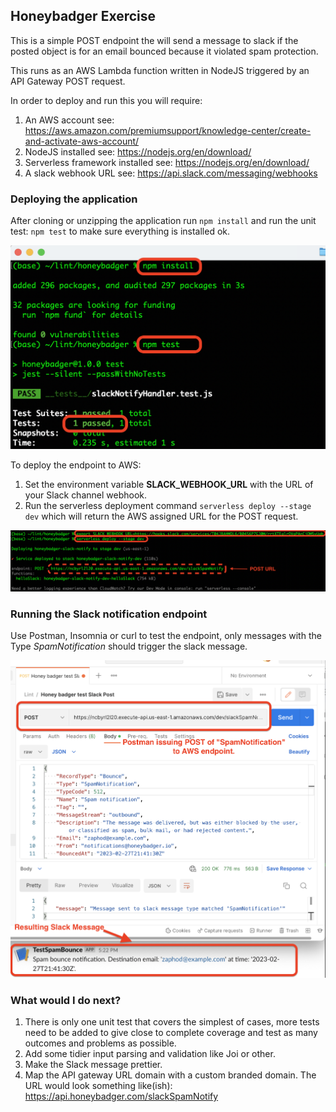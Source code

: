 ## Honeybadger Exercise

This is a simple POST endpoint the will send a message to slack if the posted object is for an email bounced because it violated spam protection.

This runs as an AWS Lambda function written in NodeJS triggered by an API Gateway POST request.

In order to deploy and run this you will require:

1. An AWS account see: https://aws.amazon.com/premiumsupport/knowledge-center/create-and-activate-aws-account/
2. NodeJS installed see: https://nodejs.org/en/download/
3. Serverless framework installed see: https://nodejs.org/en/download/
4. A slack webhook URL see: https://api.slack.com/messaging/webhooks

### Deploying the application

After cloning or unzipping the application run `npm install` and run the unit test: `npm test` to make sure everything is installed ok.

![](readme-images/install.png?raw=true)


To deploy the endpoint to AWS:

1. Set the environment variable **SLACK_WEBHOOK_URL** with the URL of your Slack channel webhook.
2. Run the serverless deployment command ```serverless deploy --stage dev``` which will return the AWS assigned URL for the POST request.


![](readme-images/deploy.png?raw=true)

### Running the Slack notification endpoint

Use Postman, Insomnia or curl to test the endpoint, only messages with the Type *SpamNotification* should trigger the slack message.


![](readme-images/api-call-slack-msg.png?raw=true)



### What would I do next?

1. There is only one unit test that covers the simplest of cases, more tests need to be added to give close to complete coverage and test as many outcomes and problems as possible.
2. Add some tidier input parsing and validation like Joi or other.
3. Make the Slack message prettier.
4. Map the API gateway URL domain with a custom branded domain.  The URL would look something like(ish): https://api.honeybadger.com/slackSpamNotify